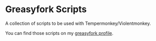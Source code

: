 # Greasyfork Scripts
A collection of scripts to be used with Tempermonkey/Violentmonkey.

You can find those scripts on my [greasyfork profile](https://greasyfork.org/en/users/989344-dwyriel).

